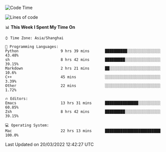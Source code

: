 <!--START_SECTION:waka-->
![Code Time](http://img.shields.io/badge/Code%20Time-672%20hrs%2017%20mins-blue)

![Lines of code](https://img.shields.io/badge/From%20Hello%20World%20I%27ve%20Written-22%20Thousand%20lines%20of%20code-blue)

📊 **This Week I Spent My Time On** 

```text
⌚︎ Time Zone: Asia/Shanghai

💬 Programming Languages: 
Python                   9 hrs 39 mins       ██████████░░░░░░░░░░░░░░░   43.48% 
sh                       8 hrs 42 mins       █████████░░░░░░░░░░░░░░░░   39.15% 
Markdown                 2 hrs 21 mins       ██░░░░░░░░░░░░░░░░░░░░░░░   10.6% 
C++                      45 mins             ░░░░░░░░░░░░░░░░░░░░░░░░░   3.39% 
Other                    22 mins             ░░░░░░░░░░░░░░░░░░░░░░░░░   1.72%

🔥 Editors: 
Emacs                    13 hrs 31 mins      ███████████████░░░░░░░░░░   60.85% 
Zsh                      8 hrs 42 mins       █████████░░░░░░░░░░░░░░░░   39.15%

💻 Operating System: 
Mac                      22 hrs 13 mins      █████████████████████████   100.0%

```


 Last Updated on 20/03/2022 12:42:27 UTC
<!--END_SECTION:waka-->
